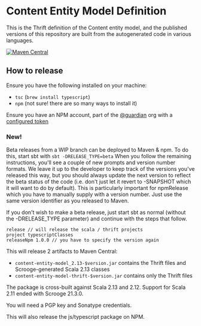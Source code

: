 # Content Entity Model Definition

This is the Thrift definition of the Content entity model, and the published
versions of this repository are built from the autogenerated code in various
languages.

[![Maven Central](https://maven-badges.herokuapp.com/maven-central/com.gu/content-entity-model-thrift/badge.svg)](https://maven-badges.herokuapp.com/maven-central/com.gu/content-entity-model-thrift)

## How to release

Ensure you have the following installed on your machine:
 - `tsc` (`brew install typescript`)
 - `npm` (not sure! there are so many ways to install it)
 
Ensure you have an NPM account, part of the [@guardian](https://www.npmjs.com/org/guardian) org with a [configured token](https://docs.npmjs.com/creating-and-viewing-authentication-tokens)

### New!
Beta releases from a WIP branch can be deployed to Maven & npm. To do this, start sbt with
`sbt -DRELEASE_TYPE=beta`
When you follow the remaining instructions, you'll see a couple of new prompts and version number formats. We leave it
up to the developer to keep track of the versions you've released this way, but you should always update the next 
version to reflect the beta status of the code (i.e. don't just let it revert to -SNAPSHOT which it will want to do by 
default). This is particularly important for npmRelease which you have to manually supply with a version number. Just
use the same version identifier as you released to Maven.

If you don't wish to make a beta release, just start sbt as normal (without the -DRELEASE_TYPE parameter) and continue
with the steps that follow.

```sbtshell
release // will release the scala / thrift projects
project typescriptClasses
releaseNpm 1.0.0 // you have to specify the version again
```

This will release 2 artifacts to Maven Central:

* `content-entity-model_2.13-$version.jar` contains the Thrift files and Scrooge-generated Scala 2.13 classes
* `content-entity-model-thrift-$version.jar` contains only the Thrift files

The package is cross-built against Scala 2.13 and 2.12. Support for Scala 2.11 ended with Scrooge 21.3.0.

You will need a PGP key and Sonatype credentials.  

This will also release the js/typescript package on NPM.
